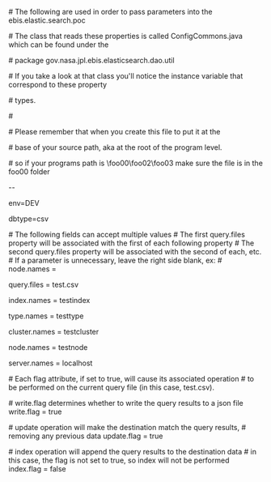 \# The following are used in order to pass parameters into the ebis.elastic.search.poc

\# The class that reads these properties is called ConfigCommons.java which can be found under the

\# package gov.nasa.jpl.ebis.elasticsearch.dao.util

\# If you take a look at that class you'll notice the instance variable that correspond to these property

\# types.

\# 

\# Please remember that when you create this file to put it at the 

\# base of your source path, aka at the root of the program level.

\# so if your programs path is \foo00\foo02\foo03 make sure the file is in the foo00 folder

--

env=DEV

dbtype=csv

\# The following fields can accept multiple values
\# The first query.files property will be associated with the first of each following property
\# The second query.files property will be associated with the second of each, etc.
\# If a parameter is unnecessary, leave the right side blank, ex:
\# node.names = 

query.files = test.csv

index.names = testindex

type.names = testtype

cluster.names = testcluster

node.names = testnode

server.names = localhost

\# Each flag attribute, if set to true, will cause its associated operation
\# to be performed on the current query file (in this case, test.csv).

\# write.flag determines whether to write the query results to a json file
write.flag = true

\# update operation will make the destination match the query results, 
\# removing any previous data
update.flag = true

\# index operation will append the query results to the destination data
\# in this case, the flag is not set to true, so index will not be performed
index.flag = false